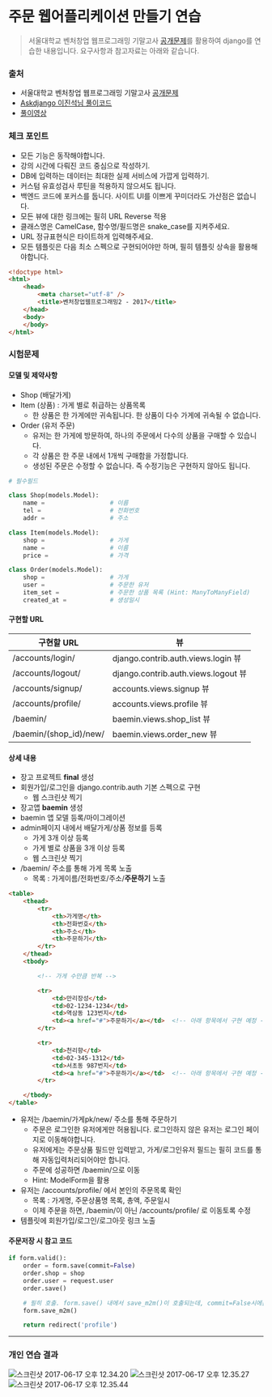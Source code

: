 
# 주문 웹어플리케이션 만들기 연습
> 서울대학교 벤처창업 웹프로그래밍 기말고사 [공개문제](https://gist.github.com/allieus/fe16998add86716b4825ec56205e00ce)를 활용하여 django를 연습한 내용입니다.
> 요구사항과 참고자료는 아래와 같습니다.

### 출처
+ 서울대학교 벤처창업 웹프로그래밍 기말고사 [공개문제](https://gist.github.com/allieus/fe16998add86716b4825ec56205e00ce)
+ [Askdjango 이진석님 풀이코드](https://github.com/askdjango/snu-201703-final)
+ [풀이영상](https://www.youtube.com/watch?v=DT2TKvnZREQ)

### 체크 포인트

+ 모든 기능은 동작해야합니다.
+ 강의 시간에 다뤄진 코드 중심으로 작성하기.
+ DB에 입력하는 데이터는 최대한 실제 서비스에 가깝게 입력하기.
+ 커스텀 유효성검사 루틴을 적용하지 않으셔도 됩니다.
+ 백엔드 코드에 포커스를 둡니다. 사이트 UI를 이쁘게 꾸미더라도 가산점은 없습니다.
+ 모든 뷰에 대한 링크에는 필히 URL Reverse 적용
+ 클래스명은 CamelCase, 함수명/필드명은 snake\_case를 지켜주세요.
+ URL 정규표현식은 타이트하게 입력해주세요.
+ 모든 템플릿은 다음 최소 스펙으로 구현되어야만 하며, 필히 템플릿 상속을 활용해야합니다.

```html
<!doctype html>
<html>
    <head>
        <meta charset="utf-8" />
        <title>벤처창업웹프로그래밍2 - 2017</title>
    </head>
    <body>
    </body>
</html>
```


### 시험문제

#### 모델 및 제약사항

+ Shop (배달가게)
+ Item (상품) : 가게 별로 취급하는 상품목록
    - 한 상품은 한 가게에만 귀속됩니다. 한 상품이 다수 가게에 귀속될 수 없습니다.
+ Order (유저 주문)
    - 유저는 한 가게에 방문하여, 하나의 주문에서 다수의 상품을 구매할 수 있습니다.
    - 각 상품은 한 주문 내에서 1개씩 구매함을 가정합니다.
    - 생성된 주문은 수정할 수 없습니다. 즉 수정기능은 구현하지 않아도 됩니다.

```python
# 필수필드

class Shop(models.Model):
    name =                  # 이름
    tel =                   # 전화번호
    addr =                  # 주소

class Item(models.Model):
    shop =                  # 가게
    name =                  # 이름
    price =                 # 가격

class Order(models.Model):
    shop =                  # 가게
    user =                  # 주문한 유저
    item_set =              # 주문한 상품 목록 (Hint: ManyToManyField)
    created_at =            # 생성일시
```


#### 구현할 URL

| 구현할 URL             | 뷰                                  |
| ---------------------- | ----------------------------------- |
| /accounts/login/       | django.contrib.auth.views.login 뷰  |
| /accounts/logout/      | django.contrib.auth.views.logout 뷰 |
| /accounts/signup/      | accounts.views.signup 뷰            |
| /accounts/profile/     | accounts.views.profile 뷰           |
| /baemin/               | baemin.views.shop_list 뷰           |
| /baemin/(shop_id)/new/ | baemin.views.order_new 뷰           |


#### 상세 내용

+ 장고 프로젝트 **final** 생성
+ 회원가입/로그인을 django.contrib.auth 기본 스펙으로 구현
    - 웹 스크린샷 찍기
+ 장고앱 **baemin** 생성
+ baemin 앱 모델 등록/마이그레이션
+ admin페이지 내에서 배달가게/상품 정보를 등록
    - 가게 3개 이상 등록
    - 가게 별로 상품을 3개 이상 등록
    - 웹 스크린샷 찍기
+ /baemin/ 주소를 통해 가게 목록 노출
    - 목록 : 가게이름/전화번호/주소/**주문하기** 노출

```html
<table>
    <thead>
        <tr>
            <th>가게명</th>
            <th>전화번호</th>
            <th>주소</th>
            <th>주문하기</th>
        </tr>
    </thead>
    <tbody>

        <!-- 가게 수만큼 반복 -->

        <tr>
            <td>만리장성</td>
            <td>02-1234-1234</td>
            <td>역삼동 123번지</td>
            <td><a href="#">주문하기</a></td>  <!-- 아래 항목에서 구현 예정 -->
        </tr>

        <tr>
            <td>천리향</td>
            <td>02-345-1312</td>
            <td>서초동 987번지</td>
            <td><a href="#">주문하기</a></td>  <!-- 아래 항목에서 구현 예정 -->
        </tr>

    </tbody>
</table>
```

+ 유저는 /baemin/가게pk/new/ 주소를 통해 주문하기
    - 주문은 로그인한 유저에게만 허용됩니다. 로그인하지 않은 유저는 로그인 페이지로 이동해야합니다.
    - 유저에게는 주문상품 필드만 입력받고, 가게/로그인유저 필드는 필히 코드를 통해 자동입력처리되어야만 합니다.
    - 주문에 성공하면 /baemin/으로 이동
    - Hint: ModelForm을 활용
+ 유저는 /accounts/profile/ 에서 본인의 주문목록 확인
    - 목록 : 가게명, 주문상품명 목록, 총액, 주문일시
    - 이제 주문을 하면, /baemin/이 아닌 /accounts/profile/ 로 이동토록 수정
+ 템플릿에 회원가입/로그인/로그아웃 링크 노출



#### 주문저장 시 참고 코드

```python
if form.valid():
    order = form.save(commit=False)
    order.shop = shop
    order.user = request.user
    order.save()

    # 필히 호출. form.save() 내에서 save_m2m()이 호출되는데, commit=False시에는 호출되지 않음.
    form.save_m2m()

    return redirect('profile')
```

---

### 개인 연습 결과
![스크린샷 2017-06-17 오후 12.34.20](http://i.imgur.com/ZPNFrd0.png)
![스크린샷 2017-06-17 오후 12.35.27](http://i.imgur.com/ACWgTAS.png)
![스크린샷 2017-06-17 오후 12.35.44](http://i.imgur.com/rQekCsV.png)
